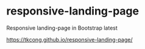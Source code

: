 # responsive-landing-page
Responsive landing-page in Bootstrap latest

https://tkcong.github.io/responsive-landing-page/
